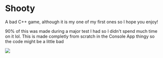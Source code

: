 # Shooty
A bad C++ game, although it is my one of my first ones so I hope you enjoy!

90% of this was made during a major test I had so I didn't spend much time on it lol. This is made completly from scratch in the Console App thingy so the code might be a little bad

![](https://user-images.githubusercontent.com/29258204/183980794-1a31ac4c-af56-4a09-9e62-d206b6b16d46.gif)
